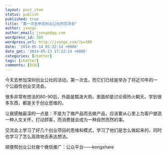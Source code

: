 ```yaml
---
layout: post_item
status: publish
published: true
title: "第一次去参加创业公社的交流会"
author: jsongo
author_email: jsongo@qq.com
wordpress_id: 309
wordpress_url: http://jsongo.com/?p=309
date: '2014-05-14 01:22:14 +0800'
date_gmt: '2014-05-13 17:22:14 +0800'
categories: [chatter]
tags: [chatter]
comments: [创业]
---
```

今天去参加深圳创业公社的活动。第一次去，而它们已经是举办了将近10年的一个公益性创业交流会。


很多非常有想法的80-90后，外面是瓢泼大雨，里面却是讨论得热火朝天。学到很多东西，都是关于创业思维的。

让我感触最深的一点是：不是为了做产品而去做产品，应该要从心里上为客户塑造一种人文关怀，打动顾客，而消费就会成为一种自然而然的事。

交流会上学习了好几个创业项目的思维和模式，学习了他们是怎么做起来的，同时也学习了怎么高效地去表达想法。

顺便帮创业公社做个微信推广：公众平台&mdash;&mdash;kongshare
